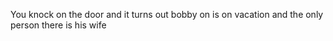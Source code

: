 You knock on the door and it turns out bobby on is on vacation and the only person there is his wife